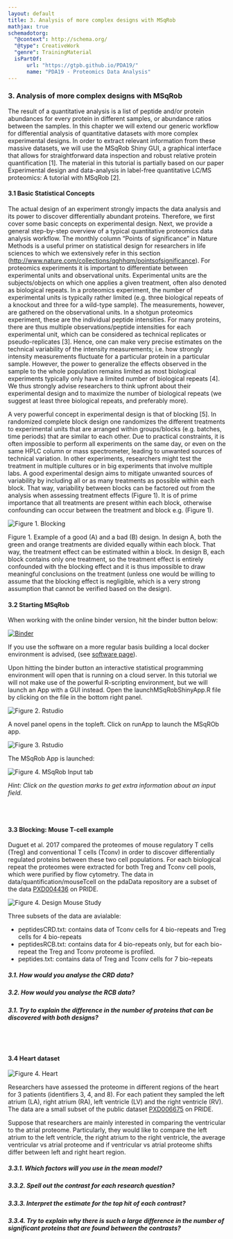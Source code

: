 ```yaml
---
layout: default
title: 3. Analysis of more complex designs with MSqRob
mathjax: true
schemadotorg:
  "@context": http://schema.org/
  "@type": CreativeWork
  "genre": TrainingMaterial
  isPartOf:
      url: "https://gtpb.github.io/PDA19/"
      name: "PDA19 - Proteomics Data Analysis"
---
```


<script src="https://cdnjs.cloudflare.com/ajax/libs/mathjax/2.7.0/MathJax.js?config=TeX-AMS-MML_HTMLorMML" type="text/javascript"></script>

### 3. Analysis of more complex designs with MSqRob
The result of a quantitative analysis is a list of peptide and/or protein abundances for every protein in different samples, or abundance ratios between the samples. In this chapter we will extend our generic workflow for differential analysis of quantitative datasets with more complex experimental designs.
In order to extract relevant information from these massive datasets, we will use the MSqRob Shiny GUI, a graphical interface that allows for straightforward data inspection and robust relative protein quantification [1]. The material in this tutorial is partially based on our paper Experimental design and data-analysis in label-free quantitative LC/MS proteomics: A tutorial with MSqRob [2].


#### 3.1 Basic Statistical Concepts
The actual design of an experiment strongly impacts the data analysis and its power to discover differentially abundant proteins. Therefore, we first cover some basic concepts on experimental design. Next, we provide a general step-by-step overview of a typical quantitative proteomics data analysis workflow. The monthly column “Points of significance” in Nature Methods is a useful primer on statistical design for researchers in life sciences to which we extensively refer in this section (http://www.nature.com/collections/qghhqm/pointsofsignificance).
For proteomics experiments it is important to differentiate between experimental units and observational units. Experimental units are the subjects/objects on which one applies a given treatment, often also denoted as biological repeats. In a proteomics experiment, the number of experimental units is typically rather limited (e.g. three biological repeats of a knockout and three for a wild-type sample). The measurements, however, are gathered on the observational units. In a shotgun proteomics experiment, these are the individual peptide intensities. For many proteins, there are thus multiple observations/peptide intensities for each experimental unit, which can be considered as technical replicates or pseudo-replicates [3].  Hence, one can make very precise estimates on the technical variability of the intensity measurements; i.e. how strongly intensity measurements fluctuate for a particular protein in a particular sample. However, the power to generalize the effects observed in the sample to the whole population remains limited as most biological experiments typically only have a limited number of biological repeats [4]. We thus strongly advise researchers to think upfront about their experimental design and to maximize the number of biological repeats (we suggest at least three biological repeats, and preferably more).

A very powerful concept in experimental design is that of blocking [5]. In randomized complete block design one randomizes the different treatments to experimental units that are arranged within groups/blocks (e.g. batches, time periods) that are similar to each other. Due to practical constraints, it is often impossible to perform all experiments on the same day, or even on the same HPLC column or mass spectrometer, leading to unwanted sources of technical variation. In other experiments, researchers might test the treatment in multiple cultures or in big experiments that involve multiple labs. A good experimental design aims to mitigate unwanted sources of variability by including all or as many treatments as possible within each block. That way, variability between blocks can be factored out from the analysis when assessing treatment effects (Figure 1). It is of prime importance that all treatments are present within each block, otherwise confounding can occur between the treatment and block e.g. (Figure 1).


![Figure 1. Blocking](./figs/blocking.png)

Figure 1. Example of a good (A) and a bad (B) design. In design A, both the green and orange treatments are divided equally within each block. That way, the treatment effect can be estimated within a block. In design B, each block contains only one treatment, so the treatment effect is entirely confounded with the blocking effect and it is thus impossible to draw meaningful conclusions on the treatment (unless one would be willing to assume that the blocking effect is negligible, which is a very strong assumption that cannot be verified based on the design).

#### 3.2 Starting MSqRob

When working with the online binder version, hit the binder button below:

[![Binder](http://mybinder.org/badge.svg)](http://mybinder.org/v2/gh/statOmics/pda/master?urlpath=rstudio)


If you use the software on a more regular basis building a local docker environment is advised, (see [software page](./software4stats.md)).

Upon hitting the binder button an interactive statistical programming environment will open that is running on a cloud server. In this tutorial we will not make use of the powerful R-scripting environment, but we will launch an App with a GUI instead. Open the launchMSqRobShinyApp.R file by clicking on the file in the bottom right panel.

![Figure 2. Rstudio](./figs/rstudioWindowMsqrob1.png)

A novel panel opens in the topleft. Click on runApp to launch the MSqROb app.

![Figure 3. Rstudio](./figs/rstudioWindowMsqrob2.png)

The MSqRob App is launched:

![Figure 4. MSqRob Input tab](./figs/msqrobInput1.png)

*Hint: Click on the question marks to get extra information about an input field.*

<br/><br/>

#### 3.3 Blocking: Mouse T-cell example

Duguet et al. 2017 compared the proteomes of mouse regulatory T cells (Treg) and conventional T cells (Tconv) in order to discover differentially regulated proteins between these two cell populations. For each biological repeat the proteomes were extracted for both Treg and Tconv cell pools, which were purified by flow cytometry. The data in data/quantification/mouseTcell on the pdaData repository are a subset of the data [PXD004436](https://www.ebi.ac.uk/pride/archive/projects/PXD004436) on PRIDE.

![Figure 4. Design Mouse Study](./figs/mouseTcell_RCB_design.png)

Three subsets of the data are avialable:


- peptidesCRD.txt: contains data of Tconv cells for 4 bio-repeats and Treg cells for 4 bio-repeats
- peptidesRCB.txt: contains data for 4 bio-repeats only, but for each bio-repeat the Treg and Tconv proteome is profiled.   
- peptides.txt: contains data of Treg and Tconv cells for 7 bio-repeats

##### 3.1. How would you analyse the CRD data?

##### 3.2. How would you analyse the RCB data?

##### 3.1. Try to explain the difference in the number of proteins that can be discovered with both designs?

<br/><br/>

#### 3.4 Heart dataset

![Figure 4. Heart](./figs/heart.png)

Researchers have assessed the proteome in different regions of the heart for 3 patients (identifiers 3, 4, and 8). For each patient they sampled the left atrium (LA), right atrium (RA), left ventricle (LV) and the right ventricle (RV). The data are a small subset of the public dataset  [PXD006675](https://www.ebi.ac.uk/pride/archive/projects/PXD006675) on PRIDE.

Suppose that researchers are mainly interested in comparing the ventricular to the atrial proteome.
Particularly, they would like to compare the left atrium to the left ventricle, the right atrium to the right ventricle, the average ventricular vs atrial proteome and if ventricular vs atrial proteome shifts differ between left and right heart region.

##### 3.3.1. Which factors will you use in the mean model?

##### 3.3.2. Spell out the contrast for each research question?

##### 3.3.3. Interpret the estimate for the top hit of each contrast?

##### 3.3.4. Try to explain why there is such a large difference in the number of significant proteins that are found between the contrasts?
